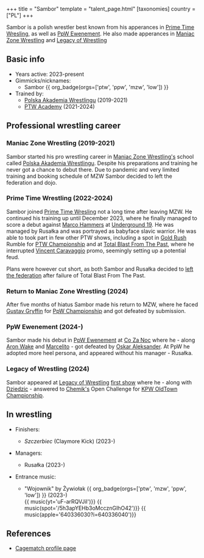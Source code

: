 +++
title = "Sambor"
template = "talent_page.html"
[taxonomies]
country = ["PL"]
+++

Sambor is a polish wrestler best known from his apperances in [Prime Time Wresling](@/o/ptw.md), as well as [PpW Ewenement](@/o/ppw.md). He also made apperances in [Maniac Zone Wrestling](@/o/mzw.md) and [Legacy of Wrestling](@/o/low.md)

## Basic info

* Years active: 2023-present
* Gimmicks/nicknames:
  - Sambor {{ org_badge(orgs=['ptw', 'ppw', 'mzw', 'low']) }}
* Trained by:
  - [Polska Akademia Wrestlingu](@/o/paw.md) (2019-2021)
  - [PTW Academy](@/o/ptw-academy.md) (2021-2024)
 
## Professional wrestling career 

### Maniac Zone Wrestling (2019-2021)

Sambor started his pro wrestling career in [Maniac Zone Wrestling's](@/o/mzw.md) school called [Polska Akademia Wrestlingu](@/o/paw.md). Despite his preparations and training he never got a chance to debut there. Due to pandemic and very limited training and booking schedule of MZW Sambor decided to left the federation and dojo.

### Prime Time Wrestling (2022-2024)

Sambor joined [Prime Time Wresling](@/o/ptw.md) not a long time after leaving MZW. He continued his training up until December 2023, where he finally managed to score a debut against [Marco Hammers](@/w/marco-hammers.md) at [Underground 19](@/e/ptw/2023-12-09-ptw-underground-19.md). He was managed by Rusałka and was portrayed as babyface slavic warrior. He was able to took part in few other PTW shows, including a spot in [Gold Rush](@/e/ptw/2024-02-03-ptw-5-gold-rush.md) Rumble for [PTW Championship](@/c/ptw-championship.md) and at [Total Blast From The Past](@/e/ptw/2024-05-11-ptw-6.md), where he interrupted [Vincent Caravaggio](@/w/vincent-caravaggio.md) promo, seemingly setting up a potential feud.

Plans were however cut short, as both Sambor and Rusałka decided to [left the federation](@/a/ptw-exits.md) after failure of Total Blast From The Past.

### Return to Maniac Zone Wrestling (2024)

After five months of hiatus Sambor made his return to MZW, where he faced [Gustav Gryffin](@/w/gustav-gryffin.md) for [PpW Championship](@/c/ppw-championship.md) and got defeated by submission.

### PpW Ewenement (2024-)

Sambor made his debut in [PpW Ewenement](@/o/ppw.md) at [Co Za Noc](@/e/ppw/2024-10-26-ppw-co-za-noc.md) where he - along  [Aron Wake](@/w/aron-wake.md) and [Marcelito](@/w/marcelito.md) - got defeated by [Oskar Aleksander](@/w/oskar-aleksander.md). At PpW he adopted more heel persona, and appeared without his manager - Rusałka.

### Legacy of Wrestling (2024)

Sambor appeared at [Legacy of Wrestling](@/o/low.md) [first show](@/e/low/2024-12-01-low-1.md) where he - along with [Dziedzic](@/w/dziedzic.md) - answered to [Chemik's](@/w/chemik.md) Open Challenge for [KPW OldTown Championship](@/c/kpw-old-town-championship.md). 

## In wrestling

* Finishers:
  - _Szczerbiec_ (Claymore Kick) (2023-)
 
* Managers:
  - Rusałka (2023-)
 
* Entrance music:
  - "Wojownik" by Żywiołak
   {{ org_badge(orgs=['ptw', 'mzw', 'ppw', 'low']) }} (2023-) <br>
   {{ music(yt='uF-arRQVJiI')}}
   {{ music(spot='/5h3apYEHb3oMccznGIhO42')}}
   {{ music(apple='640336030?i=640336040')}}

## References

* [Cagematch profile page](https://www.cagematch.net/?id=2&nr=29622)
